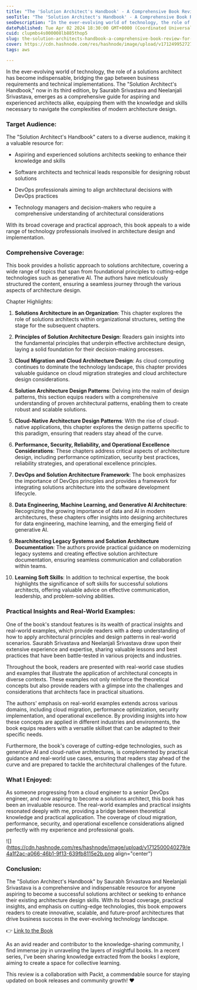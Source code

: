 ```yaml
---
title: "The 'Solution Architect's Handbook' - A Comprehensive Book Review for Modern Architecture Design"
seoTitle: "The 'Solution Architect's Handbook' - A Comprehensive Book Review for "
seoDescription: "In the ever-evolving world of technology, the role of a solutions architect has become indispensable, bridging the gap between business requirements and tec"
datePublished: Tue Apr 02 2024 18:30:00 GMT+0000 (Coordinated Universal Time)
cuid: clupmbs4s000008lb885thop5
slug: the-solution-architects-handbook-a-comprehensive-book-review-for-modern-architecture-design
cover: https://cdn.hashnode.com/res/hashnode/image/upload/v1712499527278/c08e458c-56bb-4585-87d4-d86c76dbf950.png
tags: aws

---
```


In the ever-evolving world of technology, the role of a solutions architect has become indispensable, bridging the gap between business requirements and technical implementations. The "Solution Architect's Handbook," now in its third edition, by Saurabh Srivastava and Neelanjali Srivastava, emerges as a comprehensive guide for aspiring and experienced architects alike, equipping them with the knowledge and skills necessary to navigate the complexities of modern architecture design.

### **Target Audience:**

The "Solution Architect's Handbook" caters to a diverse audience, making it a valuable resource for:

* Aspiring and experienced solutions architects seeking to enhance their knowledge and skills
    
* Software architects and technical leads responsible for designing robust solutions
    
* DevOps professionals aiming to align architectural decisions with DevOps practices
    
* Technology managers and decision-makers who require a comprehensive understanding of architectural considerations
    

With its broad coverage and practical approach, this book appeals to a wide range of technology professionals involved in architecture design and implementation.

### **Comprehensive Coverage:**

This book provides a holistic approach to solutions architecture, covering a wide range of topics that span from foundational principles to cutting-edge technologies such as generative AI. The authors have meticulously structured the content, ensuring a seamless journey through the various aspects of architecture design.

Chapter Highlights:

1. **Solutions Architecture in an Organization**: This chapter explores the role of solutions architects within organizational structures, setting the stage for the subsequent chapters.
    
2. **Principles of Solution Architecture Design**: Readers gain insights into the fundamental principles that underpin effective architecture design, laying a solid foundation for their decision-making processes.
    
3. **Cloud Migration and Cloud Architecture Design**: As cloud computing continues to dominate the technology landscape, this chapter provides valuable guidance on cloud migration strategies and cloud architecture design considerations.
    
4. **Solution Architecture Design Patterns**: Delving into the realm of design patterns, this section equips readers with a comprehensive understanding of proven architectural patterns, enabling them to create robust and scalable solutions.
    
5. **Cloud-Native Architecture Design Patterns**: With the rise of cloud-native applications, this chapter explores the design patterns specific to this paradigm, ensuring that readers stay ahead of the curve.
    
6. **Performance, Security, Reliability, and Operational Excellence Considerations**: These chapters address critical aspects of architecture design, including performance optimization, security best practices, reliability strategies, and operational excellence principles.
    
7. **DevOps and Solution Architecture Framework**: The book emphasizes the importance of DevOps principles and provides a framework for integrating solutions architecture into the software development lifecycle.
    
8. **Data Engineering, Machine Learning, and Generative AI Architecture**: Recognizing the growing importance of data and AI in modern architectures, these chapters offer insights into designing architectures for data engineering, machine learning, and the emerging field of generative AI.
    
9. **Rearchitecting Legacy Systems and Solution Architecture Documentation**: The authors provide practical guidance on modernizing legacy systems and creating effective solution architecture documentation, ensuring seamless communication and collaboration within teams.
    
10. **Learning Soft Skills**: In addition to technical expertise, the book highlights the significance of soft skills for successful solutions architects, offering valuable advice on effective communication, leadership, and problem-solving abilities.
    

### **Practical Insights and Real-World Examples:**

One of the book's standout features is its wealth of practical insights and real-world examples, which provide readers with a deep understanding of how to apply architectural principles and design patterns in real-world scenarios. Saurabh Srivastava and Neelanjali Srivastava draw upon their extensive experience and expertise, sharing valuable lessons and best practices that have been battle-tested in various projects and industries.

Throughout the book, readers are presented with real-world case studies and examples that illustrate the application of architectural concepts in diverse contexts. These examples not only reinforce the theoretical concepts but also provide readers with a glimpse into the challenges and considerations that architects face in practical situations.

The authors' emphasis on real-world examples extends across various domains, including cloud migration, performance optimization, security implementation, and operational excellence. By providing insights into how these concepts are applied in different industries and environments, the book equips readers with a versatile skillset that can be adapted to their specific needs.

Furthermore, the book's coverage of cutting-edge technologies, such as generative AI and cloud-native architectures, is complemented by practical guidance and real-world use cases, ensuring that readers stay ahead of the curve and are prepared to tackle the architectural challenges of the future.

### **What I Enjoyed:**

As someone progressing from a cloud engineer to a senior DevOps engineer, and now aspiring to become a solutions architect, this book has been an invaluable resource. The real-world examples and practical insights resonated deeply with me, providing a bridge between theoretical knowledge and practical application. The coverage of cloud migration, performance, security, and operational excellence considerations aligned perfectly with my experience and professional goals.

![](https://cdn.hashnode.com/res/hashnode/image/upload/v1712500040279/e4a1f2ac-a066-46b1-9f13-639fb8115e2b.png align="center")

### **Conclusion:**

The "Solution Architect's Handbook" by Saurabh Srivastava and Neelanjali Srivastava is a comprehensive and indispensable resource for anyone aspiring to become a successful solutions architect or seeking to enhance their existing architecture design skills. With its broad coverage, practical insights, and emphasis on cutting-edge technologies, this book empowers readers to create innovative, scalable, and future-proof architectures that drive business success in the ever-evolving technology landscape.

👉 [Link to the Book](https://www.packtpub.com/product/solutions-architects-handbook/9781838645649)

As an avid reader and contributor to the knowledge-sharing community, I find immense joy in unraveling the layers of insightful books. In a recent series, I've been sharing knowledge extracted from the books I explore, aiming to create a space for collective learning.

This review is a collaboration with Packt, a commendable source for staying updated on book releases and community growth! ❤️